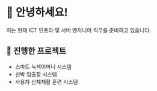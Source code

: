 # 👋 안녕하세요! 

저는 현재 ICT 인프라 및 서버 엔지니어 직무를 준비하고 있습니다.

## 📌 진행한 프로젝트
- 스마트 녹색어머니 시스템
- 선박 입출항 시스템
- 사용자 신체재활 훈련 시스템
